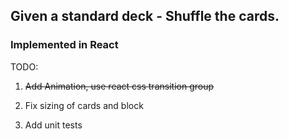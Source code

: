 ## Given a standard deck - Shuffle the cards.

### Implemented in React

TODO:

 1. ~~Add Animation, use react css transition group~~
 
 2. Fix sizing of cards and block
 
 3. Add unit tests
